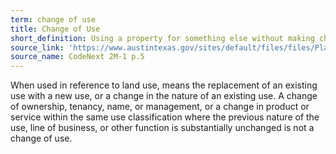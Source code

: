 ```yaml
---
term: change of use
title: Change of Use
short_definition: Using a property for something else without making changes to it.
source_link: 'https://www.austintexas.gov/sites/default/files/files/Planning/CodeNEXT/ALDC_PRD_23_LandDevelopmentCode_Combined_2017_0130_web.pdf'
source_name: CodeNext 2M-1 p.5
---
```



When used in reference to land use, means the replacement of an existing use with a new use, or a change in the nature of an existing use. A change of ownership, tenancy, name, or management, or a change in product or service within the same use classification where the previous nature of the use, line of business, or other function is substantially unchanged is not a change of use.